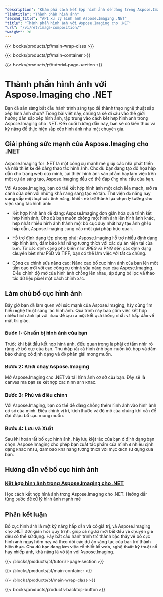 ```yaml
---
"description": "Khám phá cách kết hợp hình ảnh dễ dàng trong Aspose.Imaging cho .NET với hướng dẫn toàn diện của chúng tôi. Nâng cao kỹ năng xử lý hình ảnh của bạn ngay hôm nay!"
"linktitle": "Thành phần hình ảnh"
"second_title": "API xử lý hình ảnh Aspose.Imaging .NET"
"title": "Thành phần hình ảnh với Aspose.Imaging cho .NET"
"url": "/vi/net/image-composition/"
"weight": 20
---
```


{{< blocks/products/pf/main-wrap-class >}}

{{< blocks/products/pf/main-container >}}

{{< blocks/products/pf/tutorial-page-section >}}

# Thành phần hình ảnh với Aspose.Imaging cho .NET


Bạn đã sẵn sàng bắt đầu hành trình sáng tạo để thành thạo nghệ thuật sắp xếp hình ảnh chưa? Trong bài viết này, chúng ta sẽ đi sâu vào thế giới hướng dẫn sắp xếp hình ảnh, tập trung vào cách kết hợp hình ảnh trong Aspose.Imaging cho .NET. Đến cuối hướng dẫn này, bạn sẽ có kiến thức và kỹ năng để thực hiện sắp xếp hình ảnh như một chuyên gia.

## Giải phóng sức mạnh của Aspose.Imaging cho .NET

Aspose.Imaging for .NET là một công cụ mạnh mẽ giúp các nhà phát triển và nhà thiết kế dễ dàng thao tác hình ảnh. Cho dù bạn đang tạo đồ họa hấp dẫn cho trang web của mình, cải thiện hình ảnh sản phẩm hay làm việc trên một dự án sáng tạo, Aspose.Imaging đều có thể đáp ứng nhu cầu của bạn.

Với Aspose.Imaging, bạn có thể kết hợp hình ảnh một cách liền mạch, mở ra cánh cửa đến với những khả năng sáng tạo vô tận. Thư viện đa năng này cung cấp một loạt các tính năng, khiến nó trở thành lựa chọn lý tưởng cho việc sáng tác hình ảnh:

- Kết hợp hình ảnh dễ dàng: Aspose.Imaging đơn giản hóa quá trình kết hợp hình ảnh. Cho dù bạn muốn chồng một hình ảnh lên hình ảnh khác, hợp nhất nhiều hình ảnh thành một bố cục duy nhất hay tạo ảnh ghép hấp dẫn, Aspose.Imaging cung cấp một giải pháp trực quan.

- Hỗ trợ định dạng tệp phong phú: Aspose.Imaging hỗ trợ nhiều định dạng tệp hình ảnh, đảm bảo khả năng tương thích với các dự án hiện tại của bạn. Từ các định dạng phổ biến như JPEG và PNG đến các định dạng chuyên biệt như PSD và TIFF, bạn có thể làm việc với tất cả chúng.

- Công cụ chỉnh sửa nâng cao: Nâng cao bố cục hình ảnh của bạn lên một tầm cao mới với các công cụ chỉnh sửa nâng cao của Aspose.Imaging. Điều chỉnh độ mờ của hình ảnh chồng lên nhau, áp dụng bộ lọc và thao tác dữ liệu pixel một cách chính xác.

## Làm chủ bố cục hình ảnh

Bây giờ bạn đã làm quen với sức mạnh của Aspose.Imaging, hãy cùng tìm hiểu nghệ thuật sáng tác hình ảnh. Quá trình này bao gồm việc kết hợp nhiều hình ảnh lại với nhau để tạo ra một kết quả thống nhất và hấp dẫn về mặt thị giác.

### Bước 1: Chuẩn bị hình ảnh của bạn

Trước khi bắt đầu kết hợp hình ảnh, điều quan trọng là phải có tầm nhìn rõ ràng về bố cục của bạn. Thu thập tất cả hình ảnh bạn muốn kết hợp và đảm bảo chúng có định dạng và độ phân giải mong muốn.

### Bước 2: Khởi chạy Aspose.Imaging

Mở Aspose.Imaging cho .NET và tải hình ảnh cơ sở của bạn. Đây sẽ là canvas mà bạn sẽ kết hợp các hình ảnh khác.

### Bước 3: Phủ và điều chỉnh

Với Aspose.Imaging, bạn có thể dễ dàng chồng thêm hình ảnh vào hình ảnh cơ sở của mình. Điều chỉnh vị trí, kích thước và độ mờ của chúng khi cần để đạt được bố cục mong muốn.

### Bước 4: Lưu và Xuất

Sau khi hoàn tất bố cục hình ảnh, hãy lưu kiệt tác của bạn ở định dạng bạn chọn. Aspose.Imaging cho phép bạn xuất tác phẩm của mình ở nhiều định dạng khác nhau, đảm bảo khả năng tương thích với mục đích sử dụng của bạn.

## Hướng dẫn về bố cục hình ảnh
### [Kết hợp hình ảnh trong Aspose.Imaging cho .NET](./combine-images/)
Học cách kết hợp hình ảnh trong Aspose.Imaging cho .NET. Hướng dẫn từng bước để xử lý hình ảnh mạnh mẽ.

## Phần kết luận

Bố cục hình ảnh là một kỹ năng hấp dẫn và có giá trị, và Aspose.Imaging cho .NET đơn giản hóa quy trình, giúp cả người mới bắt đầu và chuyên gia đều có thể sử dụng. Hãy bắt đầu hành trình trở thành bậc thầy về bố cục hình ảnh ngay hôm nay và theo dõi các dự án sáng tạo của bạn trở thành hiện thực. Cho dù bạn đang làm việc về thiết kế web, nghệ thuật kỹ thuật số hay nhiếp ảnh, khả năng là vô tận với Aspose.Imaging.

{{< /blocks/products/pf/tutorial-page-section >}}

{{< /blocks/products/pf/main-container >}}

{{< /blocks/products/pf/main-wrap-class >}}

{{< blocks/products/products-backtop-button >}}